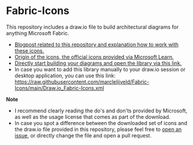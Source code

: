 # Fabric-Icons
This repository includes a draw.io file to build architectural diagrams for anything Microsoft Fabric. 
- [Blogpost related to this repository and explanation how to work with these icons.](https://data-marc.com/2023/07/10/designing-architectural-diagrams-with-the-latest-microsoft-fabric-icons/)
- [Origin of the icons, the official icons provided via Microsoft Learn.](https://learn.microsoft.com/en-us/fabric/get-started/icons)
- [Directly start building your diagrams and open the library via this link.](https://app.diagrams.net/?splash=0&clibs=Uhttps%3A%2F%2Fraw.githubusercontent.com%2Fmarclelijveld%2FFabric-Icons%2Fmaster%2FDraw.io_Fabric-Icons.xml)
- In case you want to add this library manually to your draw.io session or desktop application, you can use this link: https://raw.githubusercontent.com/marclelijveld/Fabric-Icons/main/Draw.io_Fabric-Icons.xml 

 **Note**
- I recommend clearly reading the do's and don'ts provided by Microsoft, as well as the usage license that comes as part of the download. 
- In case you spot a difference between the downloaded set of icons and the draw.io file provided in this repository, please feel free to [open an issue](https://github.com/marclelijveld/Fabric-Icons/issues/new), or directly change the file and open a pull request.

